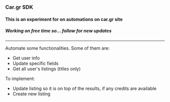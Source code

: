 ### Car.gr SDK
#### This is an experiment for on automations on car.gr site
##### Working on free time so... follow for new updates
<hr>

Automate some functionalities. Some of them are:
<ul>
    <li>Get user info</li>
    <li>Update specific fields</li>
    <li>Get all user's listings (titles only)</li>
</ul>

To implement:
<ul>
    <li>Update listing so it is on top of the results, if any credits are available</li>
    <li>Create new listing</li>
</ul>